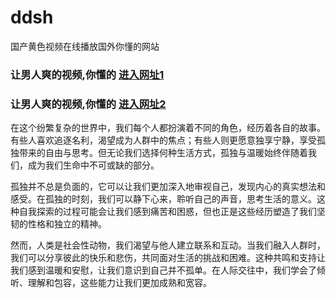 # ddsh
国产黄色视频在线播放国外你懂的网站
                 
### 让男人爽的视频,你懂的  [进入网址1](https://jaakcc.com/?444)

### 让男人爽的视频,你懂的  [进入网址2](https://jaamcc.com/?444)
                       
在这个纷繁复杂的世界中，我们每个人都扮演着不同的角色，经历着各自的故事。有些人喜欢追逐名利，渴望成为人群中的焦点；有些人则更愿意独享宁静，享受孤独带来的自由与思考。但无论我们选择何种生活方式，孤独与温暖始终伴随着我们，成为我们生命中不可或缺的部分。

孤独并不总是负面的，它可以让我们更加深入地审视自己，发现内心的真实想法和感受。在孤独的时刻，我们可以静下心来，聆听自己的声音，思考生活的意义。这种自我探索的过程可能会让我们感到痛苦和困惑，但也正是这些经历塑造了我们坚韧的性格和独立的精神。

然而，人类是社会性动物，我们渴望与他人建立联系和互动。当我们融入人群时，我们可以分享彼此的快乐和悲伤，共同面对生活的挑战和困难。这种共鸣和支持让我们感到温暖和安慰，让我们意识到自己并不孤单。在人际交往中，我们学会了倾听、理解和包容，这些能力让我们更加成熟和宽容。
